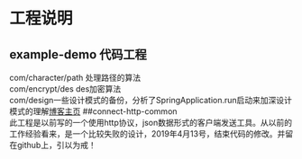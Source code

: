 # 工程说明</br>
## example-demo 代码工程</br>
  com/character/path 处理路径的算法</br>
  com/encrypt/des des加密算法</br>
  com/design一些设计模式的备份，分析了SpringApplication.run启动来加深设计模式的理解[博客主页](https://juejin.im/user/5c6436fbf265da2d8e70cc18)
##connect-http-common</br>
此工程是以前写的一个使用http协议，json数据形式的客户端发送工具。从以前的工作经验看来，是一个比较失败的设计，2019年4月13号，结束代码的修改。并留在github上，引以为戒！
